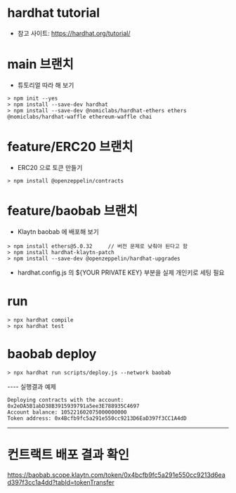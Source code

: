 # hardhat tutorial
- 참고 사이트: https://hardhat.org/tutorial/

# main 브랜치
- 튜토리얼 따라 해 보기
```
> npm init --yes
> npm install --save-dev hardhat
> npm install --save-dev @nomiclabs/hardhat-ethers ethers @nomiclabs/hardhat-waffle ethereum-waffle chai
```

# feature/ERC20 브랜치
- ERC20 으로 토큰 만들기 
```
> npm install @openzeppelin/contracts
```

# feature/baobab 브랜치
- Klaytn baobab 에 배포해 보기 
```
> npm install ethers@5.0.32		// 버전 문제로 낮춰야 된다고 함 
> npm install hardhat-klaytn-patch
> npm install --save-dev @openzeppelin/hardhat-upgrades
```
- hardhat.config.js 의 ${YOUR PRIVATE KEY} 부분을 실제 개인키로 세팅 필요 

# run
```
> npx hardhat compile
> npx hardhat test
```

# baobab deploy
```
> npx hardhat run scripts/deploy.js --network baobab
```
---- 실행결과 예제 
```
Deploying contracts with the account: 0x2eDA5B1abD38B3915939791a5ee3E788935C4697
Account balance: 105221602075000000000
Token address: 0x4Bcfb9fc5a291e550cc9213D6EaD397f3CC1A4dD
```
----

# 컨트랙트 배포 결과 확인 
https://baobab.scope.klaytn.com/token/0x4bcfb9fc5a291e550cc9213d6ead397f3cc1a4dd?tabId=tokenTransfer
